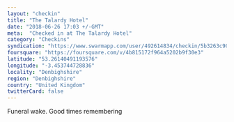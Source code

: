 ```yaml
---
layout: "checkin"
title: "The Talardy Hotel"
date: "2018-06-26 17:03 +/-GMT"
meta:  "Checked in at The Talardy Hotel"
category: "Checkins"
syndication: "https://www.swarmapp.com/user/492614834/checkin/5b3263c9066332001c86c2e6"
foursquare: "https://foursquare.com/v/4b815172f964a5202b9f30e3"
latitude: "53.26140491193576"
longitude: "-3.453744728836"
locality: "Denbighshire"
region: "Denbighshire"
country: "United Kingdom"
twitterCard: false
---
```

Funeral wake. Good times remembering
